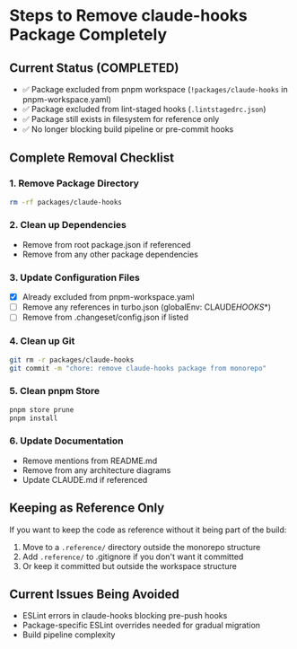 # Steps to Remove claude-hooks Package Completely

## Current Status (COMPLETED)

- ✅ Package excluded from pnpm workspace (`!packages/claude-hooks` in
  pnpm-workspace.yaml)
- ✅ Package excluded from lint-staged hooks (`.lintstagedrc.json`)
- ✅ Package still exists in filesystem for reference only
- ✅ No longer blocking build pipeline or pre-commit hooks

## Complete Removal Checklist

### 1. Remove Package Directory

```bash
rm -rf packages/claude-hooks
```

### 2. Clean up Dependencies

- Remove from root package.json if referenced
- Remove from any other package dependencies

### 3. Update Configuration Files

- [x] Already excluded from pnpm-workspace.yaml
- [ ] Remove any references in turbo.json (globalEnv: CLAUDE*HOOKS*\*)
- [ ] Remove from .changeset/config.json if listed

### 4. Clean up Git

```bash
git rm -r packages/claude-hooks
git commit -m "chore: remove claude-hooks package from monorepo"
```

### 5. Clean pnpm Store

```bash
pnpm store prune
pnpm install
```

### 6. Update Documentation

- Remove mentions from README.md
- Remove from any architecture diagrams
- Update CLAUDE.md if referenced

## Keeping as Reference Only

If you want to keep the code as reference without it being part of the build:

1. Move to a `.reference/` directory outside the monorepo structure
2. Add `.reference/` to .gitignore if you don't want it committed
3. Or keep it committed but outside the workspace structure

## Current Issues Being Avoided

- ESLint errors in claude-hooks blocking pre-push hooks
- Package-specific ESLint overrides needed for gradual migration
- Build pipeline complexity

